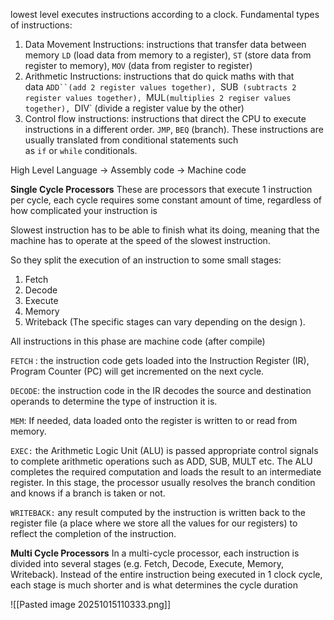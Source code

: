 lowest level executes instructions according to a clock. 
Fundamental types of instructions:

1. Data Movement Instructions: instructions that transfer data between memory `LD` (load data from memory to a register), `ST` (store data from register to memory), `MOV` (data from register to register)
2. Arithmetic Instructions: instructions that do quick maths with that data `ADD``(add 2 register values together), `SUB` (subtracts 2 register values together), `MUL`(multiplies 2 regiser values together), `DIV` (divide a register value by the other)
3. Control flow instructions: instructions that direct the CPU to execute instructions in a different order. `JMP`, `BEQ` (branch). These instructions are usually translated from conditional statements such as `if` or `while` conditionals.

High Level Language -> Assembly code -> Machine code 

**Single Cycle Processors**
These are processors that execute 1 instruction per cycle, each cycle requires some constant amount of time, regardless of how complicated your instruction is

Slowest instruction has to be able to finish what its doing, meaning that the machine has to operate at the speed of the slowest instruction.

So they split the execution of an instruction to some small stages: 
1) Fetch 
2) Decode 
3) Execute 
4) Memory 
5) Writeback 
(The specific stages can vary depending on the design ).

All instructions in this phase are machine code (after compile)

`FETCH` : the instruction code gets loaded into the Instruction Register (IR), Program Counter (PC) will get incremented on the next cycle.

`DECODE`: the instruction code in the IR decodes the source and destination operands to determine the type of instruction it is.

`MEM`: If needed, data loaded onto the register is written to or read from memory.

`EXEC:` the Arithmetic Logic Unit (ALU) is passed appropriate control signals to complete arithmetic operations such as ADD, SUB, MULT etc. The ALU completes the required computation and loads the result to an intermediate register. In this stage, the processor usually resolves the branch condition and knows if a branch is taken or not.

`WRITEBACK:` any result computed by the instruction is written back to the register file (a place where we store all the values for our registers) to reflect the completion of the instruction.

**Multi Cycle Processors**
In a multi-cycle processor, each instruction is divided into several stages (e.g. Fetch, Decode, Execute, Memory, Writeback). Instead of the entire instruction being executed in 1 clock cycle, each stage is much shorter and is what determines the cycle duration

![[Pasted image 20251015110333.png]]
